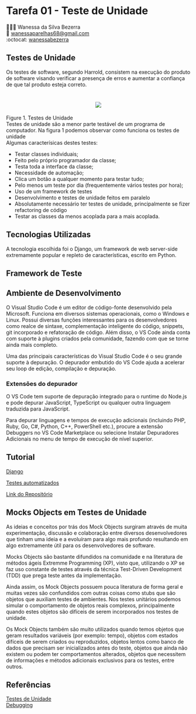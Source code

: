 # Tarefa 01 - Teste de Unidade

👩🏻‍💻 Wanessa da Silva Bezerra  
:email: wanessaparelhas68@gmail.com  
:octocat:  [wanessabezerra](https://github.com/wanessabezerra)  

## Testes de Unidade  

Os testes de software, segundo Harrold, consistem na execução do produto de
software visando verificar a presença de erros e
aumentar a confiança de que tal produto esteja correto.  

<h1 align="center"><img src="softwaretesting/20222/tarefas/wanessabezerra/testes.gif"/></h1>  

Figure 1. Testes de Unidade  
Testes de unidade são a menor parte testável de um programa de computador. Na figura 1 podemos observar como funciona os testes de unidade  
Algumas caracterísicas destes testes:  

* Testar classes individuais;  
* Feito pelo próprio programador da classe;  
* Testa toda a interface da classe;  
* Necessidade de automação;  
* Clica um botão a qualquer momento para testar tudo;  
* Pelo menos um teste por dia (frequentemente vários testes por hora);
* Uso de um framework de testes  
* Desenvolvimento e testes de unidade feitos em paralelo
* Absolutamente necessário ter testes de unidade, principalmente se fizer refactoring de código
* Testar as classes da menos acoplada para a mais acoplada.

## Tecnologias Utilizadas

A tecnologia escolhida foi o Django, um framework de web server-side extremamente popular e repleto de características, escrito em Python.

## Framework de Teste

## Ambiente de Desenvolvimento  

O Visual Studio Code é um editor de código-fonte desenvolvido pela Microsoft. Funciona em diversos sistemas operacionais, como o Windows e Linux. Possui diversas funções interessantes para os desenvolvedores como realce de sintaxe, complementação inteligente do código, snippets, git incorporado e refatoração de código. Além disso, o VS Code ainda conta com suporte à plugins criados pela comunidade, fazendo com que se torne ainda mais completo.  

Uma das principais características do Visual Studio Code é o seu grande suporte à depuração. O depurador embutido do VS Code ajuda a acelerar seu loop de edição, compilação e depuração.  

### Extensões do depurador

O VS Code tem suporte de depuração integrado para o runtime do Node.js e pode depurar JavaScript, TypeScript ou qualquer outra linguagem traduzida para JavaScript.  

Para depurar linguagens e tempos de execução adicionais (incluindo PHP, Ruby, Go, C#, Python, C++, PowerShell etc.), procure a extensão Debuggers no VS Code Marketplace ou selecione Instalar Depuradores Adicionais no menu de tempo de execução de nível superior.  

## Tutorial

[Django](https://medium.com/djangotube/django-rest-api-curd-example-61c3a29b22ed)  

[Testes automatizados](https://www.youtube.com/watch?v=B-zcHhcTtH4)

[Link do Repositório](https://github.com/wanessabezerra/Django-Tests)
## Mocks Objects em Testes de Unidade

As ideias e conceitos por trás dos Mock Objects surgiram através de muita experimentação, discussão e colaboração entre diversos desenvolvedores que tinham uma ideia e a evoluíram para algo mais profundo resultando em algo extremamente útil para os desenvolvedores de software.  

Mocks Objects são bastante difundidos na comunidade e na literatura de métodos ágeis Extremme Programming (XP), visto que, utilizando o XP se faz uso constante de testes através da técnica Test-Driven Development (TDD) que prega teste antes da implementação.

Ainda assim, os Mock Objects possuem pouca literatura de forma geral e muitas vezes são confundidos com outras coisas como stubs que são objetos que auxiliam testes de ambientes.
Nos testes unitários podemos simular o comportamento de objetos reais complexos, principalmente quando estes objetos são difíceis de serem incorporados nos testes de unidade.  

Os Mock Objects também são muito utilizados quando temos objetos que geram resultados variáveis (por exemplo: tempo), objetos com estados difíceis de serem criados ou reproduzidos, objetos lentos como banco de dados que precisam ser inicializados antes do teste, objetos que ainda não existem ou podem ter comportamentos alterados, objetos que necessitem de informações e métodos adicionais exclusivos para os testes, entre outros.

## Referências  

[Testes de Unidade](http://www.dsc.ufcg.edu.br/~jacques/cursos/apoo/html/impl/impl3.htm)  
[Debugging](https://code.visualstudio.com/docs/editor/debugging)
